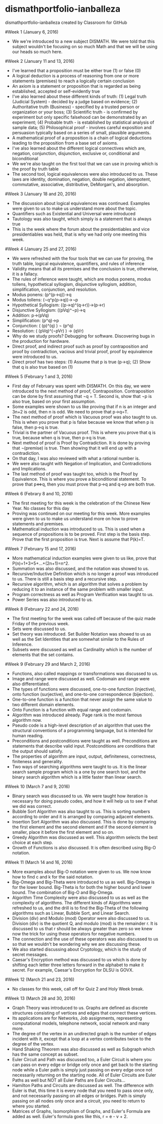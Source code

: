  # dismathportfolio-ianballeza
dismathportfolio-ianballeza created by Classroom for GitHub

#Week 1 (January 6, 2016)
- We we're introduced to a new subject DISMATH. We were told that this subject wouldn't be focusing on so much Math and that we will be using our heads so much here.

#Week 2 (January 11 and 13, 2016)
- I've learned that a proposition must be either true (1) or false (0)
- A logical deduction is a process of reasoning from one or more statements (premises) to reach a logically certain conclusion
- An axiom is a statement or proposition that is regarded as being established, accepted or self-evidently true
- I've also learned about these different kinds of truth:
(1) Legal truth (Judicial System) - decided by a judge based on evidence;
(2) Authoritative truth (Business) - specified by a trusted person or organization or your boss;
(3) Scientific truth - is confirmed by experiment but only specific falsehood can be demonstrated by an experiment;
(4) Probable truth - is established by statistical analysis of sample data;
(5) Philosophical proof - involves careful exposition and persuasion typically based on a series of small, plausible arguments.
- A mathematical proof of a proposition is a chain of logical deductions leading to the proposition from a base set of axioms.
- I've also learned about the different logical connectives which are, negation, conjunction, disjunction, exclusive or, conditional and biconditional
- We we're also taught on the first tool that we can use in proving which is the proof by truth table
- The second tool, logical equivalences were also introduced to us. These laws are identity, domination, negation, double negation, idempotent, commutative, associative, distributive, DeMorgan's, and absorption.

#Week 3 (January 18 and 20, 2016)
- The discussion about logical equivalences was continued. Examples were given to us to make us understand more about the topic.
- Quantifiers such as Existential and Universal were introduced
- Tautology was also taught, which simply is a statement that is always true
- This is the week where the forum about the presidentiables and vice presidentiables was held, that is why we had only one meeting this week.

#Week 4 (January 25 and 27, 2016)
- We were refreshed with the four tools that we can use for proving, the truth table, logical equivalence, quantifiers, and rules of inference
- Validity means that all its premises and the conclusion is true, otherwise, it is a fallacy.
- The rules of inference were taught, which are modus ponens, modus tollens, hypothetical syllogism, disjunctive syllogism, addition, simplification, conjunction, and resolution.
- Modus ponens: (p^(p→q))→q
- Modus tollens: (¬q^p(p→q))→¬p
- Hypothetical Syllogism: ((p→q)^(q→r))→(p→r)
- Disjunctive Syllogism: ((pVq)^¬p)→q
- Addition: p→(pVq)
- Simplification: (p^q)→p
- Conjunction: ( (p)^(q) ) ¬ (p^q)
- Resolution: ( (pVq)^(¬pVr) ) → (qVr)
- Why do we study proofs? Debugging for software. Discovering bugs in the production for hardware.
- Direct proof, and indirect proof such as proof by contraposition and proof by contradiction, vacious and trivial proof, proof by equivalence were introduced to us.
- Direct proof has two steps: (1) Assume that p is true (p→q);
(2) Show that q is also true based on (1)

#Week 5 (February 1 and 3, 2016)
- First day of February was spent with DISMATH. On this day, we were introduced to the next method of proof, Contraposition. Contraposition can be done by first assuming that ¬q = T. Second is, show that ¬p is also true, based on your first assumption.
- Some examples were shown to us like proving that if n is an integer and 3n+2 is odd, then n is odd. We need to prove that p→q=T.
- The next method of proof which is Vacuous proof was also taught to us. This is when you prove that p is false because we know that when p is false, then p→q is true.
- Trivial is the partner of Vacuous proof. This is where you prove that q is true, because when q is true, then p→q is true.
- Next method of proof is Proof by Contradiction. It is done by proving that ¬(premise) is true. Then showing that it will end up with a contradiction.
- On that day, I was also reviewed with what a rational number is.
- We were also taught with Negation of Implication, and Contradictions and Implications.
- The last method of proof was taught too, which is the Proof by Equivalence. This is where you prove a biconditional statement. To prove that p⇔q,  then you must prove that p→q and q→p are both true.

#Week 6 (Febrary 8 and 10, 2016)
- The first meeting for this week is the celebration of the Chinese New Year. No classes for this day
- Proving was continued on our meeting for this week. More examples were given to us to make us understand more on how to prove statements and premises.
- Mathematical induction was introduced to us. This is used when a sequence of propositions is to be proved. First step is the basis step. Prove that the first proposition is true. Next is assume that P(k)=T.
 
#Week 7 (February 15 and 17, 2016)
- More mathematical induction examples were given to us like, prove that P(n)=1+3+5+...+(2n+1)=n^2.
- Summation was also discussed, and the notation was showed to us.
- Recursive/Inductive Definition which is no longer a proof was introduced to us. There is still a basis step and a recursive step.
- Recursive algorithm, which is an algorithm that solves a problem by reducing it to an instance of the same problem with smaller input.
- Program correctness as well as Program Verification was taught to us.
- Power Series was also introduced to us.

#Week 8 (February 22 and 24, 2016)
- The first meeting for the week was called off because of the quiz made Friday of the previous week.
- Sets were discussed to us.
- Set theory was introduced. Set Builder Notation was showed to us as well as the Set Identities that are somewhat similar to the Rules of Inference.
- Subsets were discussed as well as Cardinality which is the number of elements that the set contains.

#Week 9 (February 29 and March 2, 2016)
- Functions, also called mappings or transformations was discussed to us.
- Image and range were discussed as well. Codomain and range were also differentiated.
- The types of functions were discussed, one-to-one function (injective), onto function (surjective), and one-to-one correspondence (bijection).
- One-to-one function is a function that never assign the same value to two different domain elements.
- Onto Function is a function with equal range and codomain.
- Algorithm was introduced already. Page rank is the most famous algorithm now.
- Pseudo code is a high-level description of an algorithm that uses the structural conventions of a programming language, but is intended for human reading.
- Preconditions and postconditions were taught as well. Preconditions are statements that describe valid input. Postconditions are conditions that the output should satisfy.
- The properties of algorithm are input, output, definiteness, correctness, finiteness and generality.
- Two ways of searching algorithms were taught to us. It is the linear search sample program which is a one by one search tool, and the binary search algorithm which is a little faster than linear search.

#Week 10 (March 7 and 9, 2016)
- Binary search was discussed to us. We were taught how iteration is necessary for doing pseudo codes, and how it will help us to see if what we did was correct.
- Bubble Sort Algorithm was also taught to us. This is sorting numbers according to order and it is arranged by comparing adjacent elements.
- Insertion Sort Algorithm was also discussed. This is done by comparing the first element and the second element and if the second element is smaller, place it before the first element and so on.
- Greedy Algorithm was discussed as well. This algorithm selects the best choice at each step.
- Growth of Functions is also discussed. It is often described using Big-O notation.

#Week 11 (March 14 and 16, 2016)
- More examples about Big-O notation were given to us. We now know how to find c and k for the said notation.
- Big-Omega and Big-Theta were introduced to us as well. Big-Omega is for the lower bound. Big-Theta is for both the higher bound and lower bound. The combination of Big-O and Big-Omega.
- Algorithm Time Complexity were also discussed to us as well as the complexity of algorithms. The different kinds of Algorithms were refreshed to us, and the drill is to find the Big-Theta of the following algorithms such as Linear, Bubble Sort, and Linear Search.
- Division (div) and Modulo (mod) Operator were also discussed to us. Division (div) is the quotient Q, and modulo (mod) is the remainder r. It is discussed to us that r should be always greater than zero so we knew now the trick for using these operators for negative numbers.
- The connection and the use of these operators was also discussed to us so that we wouldn't be wondering why we are discussing these.
- We also started discussing about Cryptology, which is the study of secret messages.
- Caesar's Encryption method was discussed to us which is done by shifting each letter three letters forward in the alphabet to make it secret. For example, Caesar's Encryption for DLSU is GOVX.
 
#Week 12 (March 21 and 23, 2016)
- No classes for this week, call off for Quiz 2 and Holy Week break.

#Week 13 (March 28 and 30, 2016)
- Graph Theory was introduced to us. Graphs are defined as discrete structures consisting of vertices and edges that connect these vertices.
- Its applications are for Networks, Job assignments, representing computational models, telephone network, social network and many more.
- The degree of the vertex in an undirected graph is the number of edges incident with it, except that a loop at a vertex contributes twice to the degree of the vertex.
- Hand Shaking Theorem was also discussed as well as Subgraph which has the same concept as subset.
- Euler Circuit and Path was discussed too, a Euler Circuit is where you can pass on every edge or bridge only once and get back to the starting node while a Euler path is simply just passing on every edge once not necessarily returning on the starting node. All of Euler Circuits are Euler Paths as well but NOT all Euler Paths are Euler Circuits...
- Hamilton Paths and Circuits are discussed as well. The difference with Euler is that, this time it is every node that you need to pass once only, and not necessarily passing on all edges or bridges. Path is simply passing on all nodes only once and a circuit, you need to return to where you started.
- Matrices of Graphs, Isomorphism of Graphs, and Euler's Formula are added as well. Euler's formula goes like this, r = e - v + 2.
